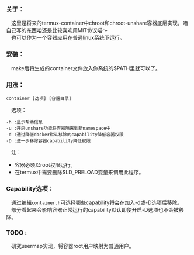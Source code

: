 ### 关于：    
&emsp;这里是将来的termux-container中chroot和chroot-unshare容器底层实现，咱自己写的东西咱还是比较喜欢用MIT协议喵～        
&emsp;也可以作为一个容器应用在普通linux系统下运行。               
### 安装：    
&emsp;make后将生成的container文件放入你系统的$PATH里就可以了。           
### 用法：    
```text
container [选项] [容器目录]
```
&emsp;选项：    
```text
-h :显示帮助信息
-u :开启unshare功能将容器隔离到新namespace中
-d :通过降低docker默认移除的capability降低容器权限
-D :进一步移除容器capability降低权限
```
&emsp;注：
- 容器必须以root权限运行。      
- 在termux中需要删除$LD_PRELOAD变量来调用此程序。      
### Capability选项：    
&emsp;通过编辑`container.h`可选择哪些capability将会在加入-d或-D选项后移除。      
&emsp;部分看起来会影响容器正常运行的capability默认即使开启-D选项也不会被移除。       
### TODO :    
&emsp;研究usermap实现，将容器root用户映射为普通用户。          
